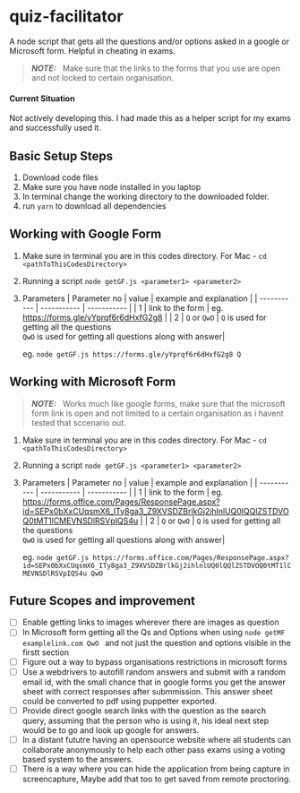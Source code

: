 # quiz-facilitator
A node script that gets all the questions and/or options asked in a google or Microsoft form.
Helpful in cheating in exams.

> **_NOTE:_** &nbsp; Make sure that the links to the forms that you use are open and not locked to certain organisation.

#### Current Situation
Not actively developing this. I had made this as a helper script for my exams and successfully used it.

## Basic Setup Steps
1. Download code files
2. Make sure you have node installed in you laptop
3. In terminal change the working directory to the downloaded folder.
3. run `yarn` to download all dependencies

## Working with Google Form
1. Make sure in terminal you are in this codes directory.
    For Mac - `cd <pathToThisCodesDirectory>`
2. Running a script `node getGF.js <parameter1> <parameter2>` 
3. Parameters
    | Parameter no      | value             | example and explanation |
    | -----------       | -----------       | -----------             |
    | 1                 | link to the form  | eg. https://forms.gle/yYprqf6r6dHxfG2g8 |
    | 2                 | `Q` or `QwO`      | `Q` is used for getting all the questions <br/> `QwO` is used for getting all questions along with answer| 
    
    eg. `node getGF.js https://forms.gle/yYprqf6r6dHxfG2g8 Q` 


## Working with Microsoft Form
> **_NOTE:_** &nbsp; Works much like google forms, make sure that the microsoft form link is open and not limited to a certain organisation as i havent tested that sccenario out.
1. Make sure in terminal you are in this codes directory.
    For Mac - `cd <pathToThisCodesDirectory>`
2. Running a script `node getGF.js <parameter1> <parameter2>` 
3. Parameters
    | Parameter no      | value             | example and explanation |
    | -----------       | -----------       | -----------             |
    | 1                 | link to the form  | eg. https://forms.office.com/Pages/ResponsePage.aspx?id=SEPx0bXxCUqsmX6_ITy8ga3_Z9XVSDZBrlkGj2ihlnlUQ0lQQlZSTDVOQ0tMT1lCMEVNSDlRSVpIQS4u |
    | 2                 | `Q` or `QwO`      | `Q` is used for getting all the questions <br/> `QwO` is used for getting all questions along with answer| 
    
    eg. `node getGF.js https://forms.office.com/Pages/ResponsePage.aspx?id=SEPx0bXxCUqsmX6_ITy8ga3_Z9XVSDZBrlkGj2ihlnlUQ0lQQlZSTDVOQ0tMT1lCMEVNSDlRSVpIQS4u QwO` 

## Future Scopes and improvement
- [ ] Enable getting links to images wherever there are images as question
- [ ] In Microsoft form getting all the Qs and Options when using `node getMF examplelink.com QwO ` and not just the question and options visible in the firstt section
- [ ] Figure out a way to bypass organisations restrictions in microsoft forms
- [ ] Use a webdrivers to autofill random answers and submit with a random email id, with the small chance that in google forms you get the answer sheet with correct responses after submmission. This answer sheet could be converted to pdf using puppetter exported. 
- [ ] Provide direct google search links with the question as the search query, assuming that the person who is using it, his ideal next step would be to go and look up google for answers.
- [ ] In a distant fututre having an opensource website where all students can collaborate anonymously to help each other pass exams using a voting based system to the answers.
- [ ] There is a way where you can hide the application from being capture in screencapture, Maybe add that too to get saved from remote proctoring.
